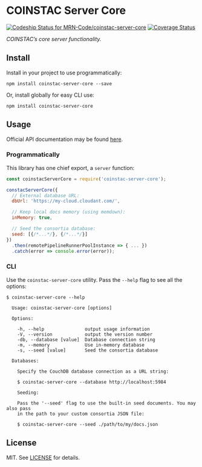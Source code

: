# COINSTAC Server Core

[ ![Codeship Status for MRN-Code/coinstac-server-core](https://codeship.com/projects/a8196230-f9d0-0133-2f5f-124ad23604b3/status?branch=master)](https://codeship.com/projects/151361) [![Coverage Status](https://coveralls.io/repos/github/MRN-Code/coinstac-server-core/badge.svg?branch=master)](https://coveralls.io/github/MRN-Code/coinstac-server-core?branch=master)


_COINSTAC’s core server functionality._

## Install

Install in your project to use programmatically:

```shell
npm install coinstac-server-core --save
```

Or, install globally for easy CLI use:

```shell
npm install coinstac-server-core
```

## Usage

Official API documentation may be found [here](http://mrn-code.github.io/coinstac-server-core/).

### Programmatically

This library has one chief export, a `server` function:

```js
const coinstacServerCore = require('coinstac-server-core');

constacServerCore({
  // External database URL:
  dbUrl: 'https://my-cloud.cloudant.com/',

  // Keep local docs memory (using memdown):
  inMemory: true,

  // Seed the consortia database:
  seed: [{/*...*/}, {/*...*/}]
})
  .then(remotePipelineRunnerPoolInstance => { ... })
  .catch(error => console.error(error));
```

### CLI

Use the `coinstac-server-core` utility. Pass the `--help` flag to see all the options:

```shell
$ coinstac-server-core --help

  Usage: coinstac-server-core [options]

  Options:

    -h, --help               output usage information
    -V, --version            output the version number
    -db, --database [value]  Database connection string
    -m, --memory             Use in-memory database
    -s, --seed [value]       Seed the consortia database

  Databases:

    Specify the CouchDB database connection as a URL string:

    $ coinstac-server-core --database http://localhost:5984

    Seeding:

    Pass the '--seed' flag to use the built-in seed documents. You may also pass
    in the path to your custom consortia JSON file:

    $ coinstac-server-core --seed ./path/to/my/docs.json
```

## License

MIT. See [LICENSE](./LICENSE) for details.
